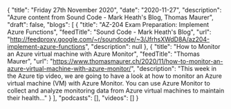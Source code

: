 {
  "title": "Friday 27th November 2020",
  "date": "2020-11-27",
  "description": "Azure content from Sound Code - Mark Heath's Blog, Thomas Maurer",
  "draft": false,
  "blogs": [
    {
      "title": "AZ-204 Exam Preparation: Implement Azure Functions",
      "feedTitle": "Sound Code - Mark Heath's Blog",
      "url": "http://feedproxy.google.com/~r/soundcode/~3/JfrhsXWdD8A/az204-implement-azure-functions",
      "description": null
    },
    {
      "title": "How to Monitor an Azure virtual machine with Azure Monitor",
      "feedTitle": "Thomas Maurer",
      "url": "https://www.thomasmaurer.ch/2020/11/how-to-monitor-an-azure-virtual-machine-with-azure-monitor/",
      "description": "This week in the Azure tip video, we are going to have a look at how to monitor an Azure virtual machine (VM) with Azure Monitor. You can use Azure Monitor to collect and analyze monitoring data from Azure virtual machines to maintain their health..."
    }
  ],
  "podcasts": [],
  "videos": []
}